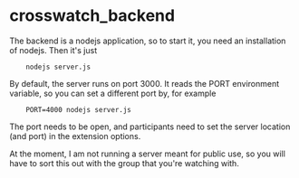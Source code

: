 # crosswatch_backend
The backend is a nodejs application, so to start it, you need an installation of nodejs. Then it's just
```
    nodejs server.js
```

By default, the server runs on port 3000. It reads the PORT environment variable, so you can set a different port by, for example
```
    PORT=4000 nodejs server.js
```

The port needs to be open, and participants need to set the server location (and port) in the extension options.

At the moment, I am not running a server meant for public use, so you will have to sort this out with the group that you're watching with.
